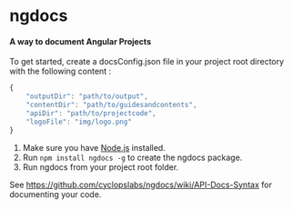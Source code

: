 # ngdocs


#### A way to document Angular Projects ####

To get started, create a docsConfig.json file in your project root directory with the following content :

````javascript
{ 
	"outputDir": "path/to/output",
	"contentDir": "path/to/guidesandcontents",
	"apiDir": "path/to/projectcode",
	"logoFile": "img/logo.png"
}
````

1. Make sure you have [Node.js](http://nodejs.org/) installed. 
1. Run `npm install ngdocs -g` to create the ngdocs package.
1. Run ngdocs from your project root folder.

See https://github.com/cyclopslabs/ngdocs/wiki/API-Docs-Syntax for documenting your code.

